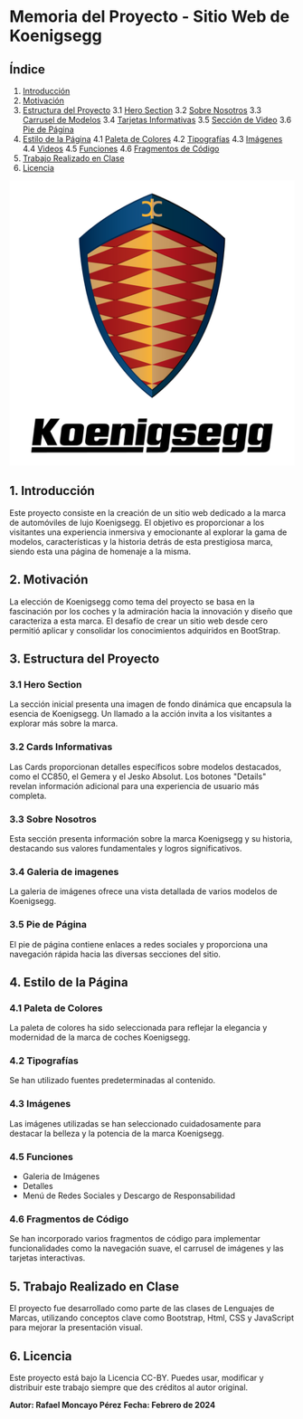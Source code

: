 # Memoria del Proyecto - Sitio Web de Koenigsegg

## Índice
1. [Introducción](#1-introducción)
2. [Motivación](#2-motivación)
3. [Estructura del Proyecto](#3-estructura-del-proyecto)
   3.1 [Hero Section](#31-hero-section)
   3.2 [Sobre Nosotros](#32-sobre-nosotros)
   3.3 [Carrusel de Modelos](#33-carrusel-de-modelos)
   3.4 [Tarjetas Informativas](#34-tarjetas-informativas)
   3.5 [Sección de Video](#35-sección-de-video)
   3.6 [Pie de Página](#36-pie-de-página)
4. [Estilo de la Página](#4-estilo-de-la-página)
   4.1 [Paleta de Colores](#41-paleta-de-colores)
   4.2 [Tipografías](#42-tipografías)
   4.3 [Imágenes](#43-imágenes)
   4.4 [Videos](#44-videos)
   4.5 [Funciones](#45-funciones)
   4.6 [Fragmentos de Código](#46-fragmentos-de-código)
6. [Trabajo Realizado en Clase](#5-trabajo-realizado-en-clase)
7. [Licencia](#6-licencia)

![Koenigsegg Logo](./img/logo.png)

## 1. Introducción
Este proyecto consiste en la creación de un sitio web dedicado a la marca de automóviles de lujo Koenigsegg. El objetivo es proporcionar a los visitantes una experiencia inmersiva y emocionante al explorar la gama de modelos, características y la historia detrás de esta prestigiosa marca, siendo esta una página de homenaje a la misma.

## 2. Motivación
La elección de Koenigsegg como tema del proyecto se basa en la fascinación por los coches y la admiración hacia la innovación y diseño que caracteriza a esta marca. El desafío de crear un sitio web desde cero permitió aplicar y consolidar los conocimientos adquiridos en BootStrap.

## 3. Estructura del Proyecto
### 3.1 Hero Section
La sección inicial presenta una imagen de fondo dinámica que encapsula la esencia de Koenigsegg. Un llamado a la acción invita a los visitantes a explorar más sobre la marca.

### 3.2 Cards Informativas
Las Cards proporcionan detalles específicos sobre modelos destacados, como el CC850, el Gemera y el Jesko Absolut. Los botones "Details" revelan información adicional para una experiencia de usuario más completa.

### 3.3 Sobre Nosotros
Esta sección presenta información sobre la marca Koenigsegg y su historia, destacando sus valores fundamentales y logros significativos.

### 3.4 Galeria de imagenes
La galeria de imágenes ofrece una vista detallada de varios modelos de Koenigsegg. 

### 3.5 Pie de Página
El pie de página contiene enlaces a redes sociales y proporciona una navegación rápida hacia las diversas secciones del sitio.

## 4. Estilo de la Página
### 4.1 Paleta de Colores
La paleta de colores ha sido seleccionada para reflejar la elegancia y modernidad de la marca de coches Koenigsegg.

### 4.2 Tipografías
Se han utilizado fuentes predeterminadas al contenido.

### 4.3 Imágenes
Las imágenes utilizadas se han seleccionado cuidadosamente para destacar la belleza y la potencia de la marca Koenigsegg.

### 4.5 Funciones
   - Galeria de Imágenes
   - Detalles
   - Menú de Redes Sociales y Descargo de Responsabilidad

### 4.6 Fragmentos de Código
Se han incorporado varios fragmentos de código para implementar funcionalidades como la navegación suave, el carrusel de imágenes y las tarjetas interactivas.

## 5. Trabajo Realizado en Clase
El proyecto fue desarrollado como parte de las clases de Lenguajes de Marcas, utilizando conceptos clave como Bootstrap, Html, CSS y JavaScript para mejorar la presentación visual.

## 6. Licencia
Este proyecto está bajo la Licencia CC-BY. Puedes usar, modificar y distribuir este trabajo siempre que des créditos al autor original.

**Autor: Rafael Moncayo Pérez**
**Fecha: Febrero de 2024**
